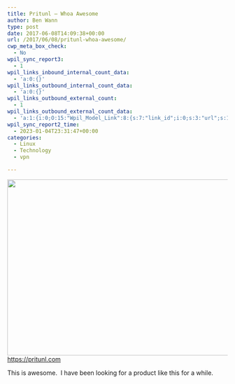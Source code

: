 ```yaml
---
title: Pritunl – Whoa Awesome
author: Ben Wann
type: post
date: 2017-06-08T14:09:38+00:00
url: /2017/06/08/pritunl-whoa-awesome/
cwp_meta_box_check:
  - No
wpil_sync_report3:
  - 1
wpil_links_inbound_internal_count_data:
  - 'a:0:{}'
wpil_links_outbound_internal_count_data:
  - 'a:0:{}'
wpil_links_outbound_external_count:
  - 1
wpil_links_outbound_external_count_data:
  - 'a:1:{i:0;O:15:"Wpil_Model_Link":8:{s:7:"link_id";i:0;s:3:"url";s:19:"https://pritunl.com";s:4:"host";s:11:"pritunl.com";s:8:"internal";b:0;s:4:"post";N;s:6:"anchor";s:19:"https://pritunl.com";s:15:"added_by_plugin";b:0;s:8:"location";s:7:"content";}}'
wpil_sync_report2_time:
  - 2023-01-04T23:31:47+00:00
categories:
  - Linux
  - Technology
  - vpn

---
```

[<img decoding="async" loading="lazy" class="size-large wp-image-1126 alignleft" src="https://benwann.com/wp-content/uploads/2017/06/2017-06-08-09_02_37-Pritunl-Open-Source-Enterprise-Distributed-OpenVPN-and-IPsec-Server-1024x572.png" alt="" width="720" height="402" srcset="https://benwann.com/wp-content/uploads/2017/06/2017-06-08-09_02_37-Pritunl-Open-Source-Enterprise-Distributed-OpenVPN-and-IPsec-Server-1024x572.png 1024w, https://benwann.com/wp-content/uploads/2017/06/2017-06-08-09_02_37-Pritunl-Open-Source-Enterprise-Distributed-OpenVPN-and-IPsec-Server-300x168.png 300w, https://benwann.com/wp-content/uploads/2017/06/2017-06-08-09_02_37-Pritunl-Open-Source-Enterprise-Distributed-OpenVPN-and-IPsec-Server-768x429.png 768w, https://benwann.com/wp-content/uploads/2017/06/2017-06-08-09_02_37-Pritunl-Open-Source-Enterprise-Distributed-OpenVPN-and-IPsec-Server-50x28.png 50w, https://benwann.com/wp-content/uploads/2017/06/2017-06-08-09_02_37-Pritunl-Open-Source-Enterprise-Distributed-OpenVPN-and-IPsec-Server.png 1237w" sizes="(max-width: 720px) 100vw, 720px" />][1]<https://pritunl.com>

This is awesome.  I have been looking for a product like this for a while.

 [1]: https://benwann.com/wp-content/uploads/2017/06/2017-06-08-09_02_37-Pritunl-Open-Source-Enterprise-Distributed-OpenVPN-and-IPsec-Server.png
